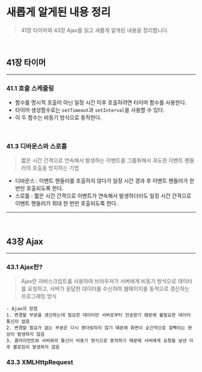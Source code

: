 # 새롭게 알게된 내용 정리

> 41장 타이머와 43장 Ajax를 읽고 새롭게 알게된 내용을 정리합니다.

<br>

## 41장 타이머

<hr>

### 41.1 호출 스케줄링

- 함수를 명시적 호출이 아닌 일정 시간 이후 호출하려면 타이머 함수를 사용한다.
- 타이머 생성함수로는 `setTimeout`과 `setInterval`을 사용할 수 있다.
- 이 두 함수는 비동기 방식으로 동작한다.

<br>

### 41.3 디바운스와 스로틀

> 짧은 시간 간격으로 연속해서 발생하는 이벤트를 그룹화해서 과도한 이벤트 핸들러의 호출을 방지하는 기법

- 디바운스 : 이벤트 핸들러를 호출하지 않다가 일정 시간 경과 후 이벤트 핸들러가 한 번만 호출되도록 한다.
- 스로틀 : 짧은 시간 간격으로 이벤트가 연속해서 발생하더라도 일정 시간 간격으로 이벤트 핸들러가 최대 한 번만 호출되도록 한다.

<hr>
<br>

## 43장 Ajax

<hr>

### 43.1 Ajax란?

> Ajax란 자바스크립트를 사용하여 브라우저가 서버에게 비동기 방식으로 데이터를 요청하고, 서버가 응답한 데이터를 수신하여 웹페이지를 동적으로 갱신하는 프로그래밍 방식

```
- Ajax의 장점
1. 변경할 부분을 갱신하는데 필요한 데이터만 서버로부터 전송받기 떄문에 불필요한 데이터 통신이 없음
2. 변경할 필요가 없는 부분은 다시 렌더링하지 않기 때문에 화면이 순간적으로 깜빡이는 현상이 발생하지 않음
3. 클라이언트와 서버와의 통신이 비동기 방식으로 동작하기 때문에 서버에게 요청을 보낸 이후 블로킹이 발생하지 않음
```

### 43.3 XMLHttpRequest
